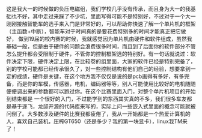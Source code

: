 这是我大一的时候做的负压电磁组，我们学校几乎没有传承，而且身为大一的我基础也不好，其中走过来踩了不少坑，里面写得可能不是特别好，不过对于一个大一刚刚接触智能车的选手来入门是非常好的，可以帮助你快速了解一个单片机的框架（主函数+中断），智能车对于时间真的是要花费特别多的时间才能真正把它做好，
做到19届的校内赛的时候，我就感觉因为单片机由硬件和软件组成，虽然我基础一般，但是由于硬件的问题会浪费很多时间，而且到了后面你的软件部分不管怎么提升都会受限制于硬件，不管你的控制框架选的特别好。有一句话就说过：软件决定下限，硬件决定上限，在比较卷的组里面，大家的软件已经是特别完备了，
别的学校可能都已经传承很久了，对一些控制结构有他们自己的经验，想要拿到一定的成绩，硬件是关键，在这个地方我不仅仅是说的是pcb画得有多好，有多完备，而是你的车模，传感器，电机，编码器等等，别人可能使用比较好的电机随随便便调出来的参数都可以跑过你。在这个比赛里面入门，对整个单片机项目的开始到结束都是
一个很好的入门，不过能学到的东西其实真的不多，我们很多车友都是基于逐飞，龙邱开源的代码库来写的，实际上问一些嵌入式里面的概念可能就被问倒了。大多数涉及硬件的比赛我都疲倦了，我从一开始都是一个热爱计算机的人，喜欢自己装机，压榨GT650（还是多少？我的第一块显卡），linux我TM来了！
